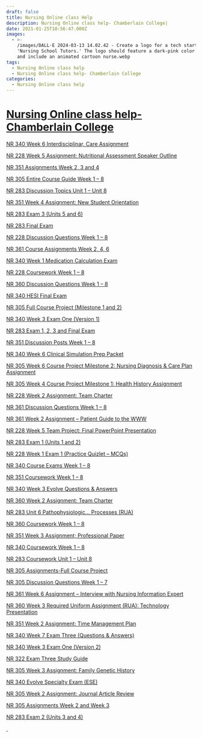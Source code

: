 ```yaml
---
draft: false
title: Nursing Online class Help
description: Nursing Online class help- Chamberlain College|
date: 2021-01-25T10:56:47.000Z
images:
  - >-
    /images/DALL·E 2024-03-13 14.02.42 - Create a logo for a tech startup named
    'Nursing School Tutors.' The logo should feature a dark-pink color scheme
    and include an animated cartoon nurse.webp
tags:
  - Nursing Online class help
  - Nursing Online class help- Chamberlain College
categories:
  - Nursing Online class help
---
```


# [Nursing Online class help- Chamberlain College](https://nursingschooltutors.com/get-quote/ "Nursing Online class help- Chamberlain Colllege")

[NR 340 Week 6 Interdisciplinar, Care Assignment](https://nursingschooltutors.com/get-quote/)

[NR 228 Week 5 Assignment: Nutritional Assessment Speaker
Outline](https://nursingschooltutors.com/get-quote/)

[NR 351 Assignments Week 2, 3 and 4](https://nursingschooltutors.com/get-quote/)

[NR 305 Entire Course Guide Week 1 – 8](https://nursingschooltutors.com/get-quote/)

[NR 283 Discussion Topics Unit 1 – Unit 8](https://nursingschooltutors.com/get-quote/)

[NR 351 Week 4 Assignment: New Student Orientation](https://nursingschooltutors.com/get-quote/)

[NR 283 Exam 3 (Units 5 and 6)](https://nursingschooltutors.com/get-quote/)

[NR 283 Final Exam](https://nursingschooltutors.com/get-quote/)

[NR 228 Discussion Questions Week 1 – 8](https://nursingschooltutors.com/get-quote/)

[NR 361 Course Assignments Week 2, 4, 6](https://nursingschooltutors.com/get-quote/)

[NR 340 Week 1 Medication Calculation Exam](https://nursingschooltutors.com/get-quote/)

[NR 228 Coursework Week 1 – 8](https://nursingschooltutors.com/get-quote/)

[NR 360 Discussion Questions Week 1 – 8](https://nursingschooltutors.com/get-quote/)

[NR 340 HESI Final Exam](https://nursingschooltutors.com/get-quote/)

[NR 305 Full Course Project (Milestone 1 and 2)](https://nursingschooltutors.com/get-quote/)

[NR 340 Week 3 Exam One (Version 1)](https://nursingschooltutors.com/get-quote/)

[NR 283 Exam 1, 2, 3 and Final Exam](https://nursingschooltutors.com/get-quote/)

[NR 351 Discussion Posts Week 1 – 8](https://nursingschooltutors.com/get-quote/)

[NR 340 Week 6 Clinical Simulation Prep Packet](https://nursingschooltutors.com/get-quote/)

[NR 305 Week 6 Course Project Milestone 2: Nursing Diagnosis
& Care Plan Assignment](https://nursingschooltutors.com/get-quote/)

[NR 305 Week 4 Course Project Milestone 1: Health History
Assignment](https://nursingschooltutors.com/get-quote/)

[NR 228 Week 2 Assignment: Team Charter](https://nursingschooltutors.com/get-quote/)

[NR 361 Discussion Questions Week 1 – 8](https://nursingschooltutors.com/get-quote/)

[NR 361 Week 2 Assignment – Patient Guide to the WWW](https://nursingschooltutors.com/get-quote/)

[NR 228 Week 5 Team Project: Final PowerPoint Presentation](https://nursingschooltutors.com/get-quote/)

[NR 283 Exam 1 (Units 1 and 2)](https://nursingschooltutors.com/get-quote/)

[NR 228 Week 1 Exam 1 (Practice Quizlet – MCQs)](https://nursingschooltutors.com/get-quote/)

[NR 340 Course Exams Week 1 – 8](https://nursingschooltutors.com/get-quote/)

[NR 351 Coursework Week 1 – 8](https://nursingschooltutors.com/get-quote/)

[NR 340 Week 3 Evolve Questions & Answers](https://nursingschooltutors.com/get-quote/)

[NR 360 Week 2 Assignment: Team Charter](https://nursingschooltutors.com/get-quote/)

[NR 283 Unit 6 Pathophysiologic... Processes (RUA)](https://nursingschooltutors.com/get-quote/)

[NR 360 Coursework Week 1 – 8](https://nursingschooltutors.com/get-quote/)

[NR 351 Week 3 Assignment; Professional Paper](https://nursingschooltutors.com/get-quote/)

[NR 340 Coursework Week 1 – 8](https://nursingschooltutors.com/get-quote/)

[NR 283 Coursework Unit 1 – Unit 8](https://nursingschooltutors.com/get-quote/)

[NR 305 Assignments-Full Course Project](https://nursingschooltutors.com/get-quote/)

[NR 305 Discussion Questions Week 1 – 7](https://nursingschooltutors.com/get-quote/)

[NR 361 Week 6 Assignment – Interview with Nursing
Information Expert](https://nursingschooltutors.com/get-quote/)

[NR 360 Week 3 Required Uniform Assignment (RUA): Technology
Presentation](https://nursingschooltutors.com/get-quote/)

[NR 351 Week 2 Assignment: Time Management Plan](https://nursingschooltutors.com/get-quote/)

[NR 340 Week 7 Exam Three (Questions & Answers)](https://nursingschooltutors.com/get-quote/)

[NR 340 Week 3 Exam One (Version 2)](https://nursingschooltutors.com/get-quote/)

[NR 322 Exam Three Study Guide](https://nursingschooltutors.com/get-quote/)

[NR 305 Week 3 Assignment: Family Genetic History](https://nursingschooltutors.com/get-quote/)

[NR 340 Evolve Specialty Exam (ESE)](https://nursingschooltutors.com/get-quote/)

[NR 305 Week 2 Assignment: Journal Article Review](https://nursingschooltutors.com/get-quote/)

[NR 305 Assignments Week 2 and Week 3](https://nursingschooltutors.com/get-quote/)

[NR 283 Exam 2 (Units 3 and 4)](https://nursingschooltutors.com/get-quote/)

[ ](https://nursingschooltutors.com/get-quote/)
